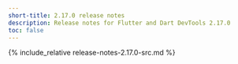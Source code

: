 ```yaml
---
short-title: 2.17.0 release notes
description: Release notes for Flutter and Dart DevTools 2.17.0
toc: false
---
```


{% include_relative release-notes-2.17.0-src.md %}
